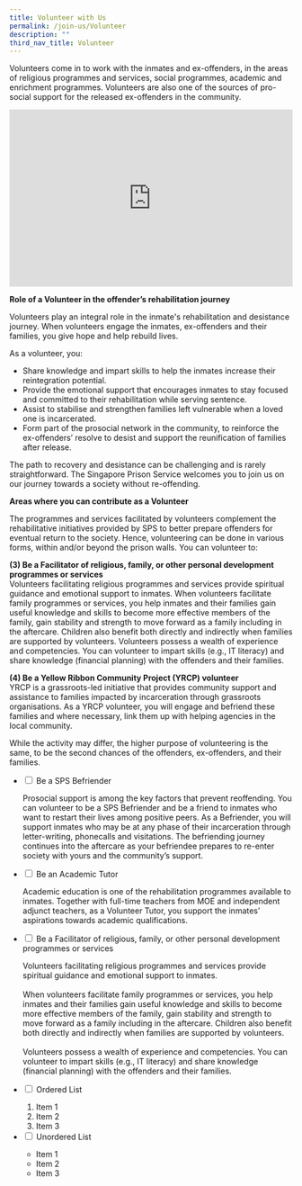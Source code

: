 ```yaml
---
title: Volunteer with Us
permalink: /join-us/Volunteer
description: ""
third_nav_title: Volunteer
---
```

Volunteers come in to work with the inmates and ex-offenders, in the areas of religious programmes and services, social programmes, academic and enrichment programmes. Volunteers are also one of the sources of pro-social support for the released ex-offenders in the community.

<iframe title="YouTube video player" src="https://www.youtube.com/embed/HH-aP6-Jeik" width="100%" height="315" frameborder="0" allowfullscreen="allowfullscreen"></iframe>

**Role of a Volunteer in the offender’s rehabilitation journey**

 Volunteers play an integral role in the inmate's rehabilitation and desistance journey. When volunteers engage the inmates, ex-offenders and their families, you give hope and help rebuild lives.
 
As a volunteer, you:
* Share knowledge and impart skills to help the inmates increase their reintegration potential.
* Provide the emotional support that encourages inmates to stay focused and committed to their rehabilitation while serving sentence.
* Assist to stabilise and strengthen families left vulnerable when a loved one is incarcerated.
* Form part of the prosocial network in the community, to reinforce the ex-offenders’ resolve to desist and support the reunification of families after release.
 
The path to recovery and desistance can be challenging and is rarely straightforward. The Singapore Prison Service welcomes you to join us on our journey towards a society without re-offending.

**Areas where you can contribute as a Volunteer**

The programmes and services facilitated by volunteers complement the rehabilitative initiatives provided by SPS to better prepare offenders for eventual return to the society. Hence, volunteering can be done in various forms, within and/or beyond the prison walls. You can volunteer to:
 
**(3) Be a Facilitator of religious, family, or other personal development programmes or services**<br>
 Volunteers facilitating religious programmes and services provide spiritual guidance and emotional support to inmates.
 When volunteers facilitate family programmes or services, you help inmates and their families gain useful knowledge and skills to become more effective members of the family, gain stability and strength to move forward as a family including in the aftercare. Children also benefit both directly and indirectly when families are supported by volunteers.
 Volunteers possess a wealth of experience and competencies. You can volunteer to impart skills (e.g., IT literacy) and share knowledge (financial planning) with the offenders and their families.
 
**(4) Be a Yellow Ribbon Community Project (YRCP) volunteer**<br>
YRCP is a grassroots-led initiative that provides community support and assistance to families impacted by incarceration through grassroots organisations. As a YRCP volunteer, you will engage and befriend these families and where necessary, link them up with helping agencies in the local community.
 
While the activity may differ, the higher purpose of volunteering is the same, to be the second chances of the offenders, ex-offenders, and their families.

<ul class="jekyllcodex_accordion">
  <li>
    <input type="checkbox" id="accordion1">
    <label for="accordion1">Be a SPS Befriender</label>
    <div>
      <p>Prosocial support is among the key factors that prevent reoffending. You can volunteer to be a SPS Befriender and be a friend to inmates who want to restart their lives among positive peers. As a Befriender, you will support inmates who may be at any phase of their incarceration through letter-writing, phonecalls and visitations. The befriending journey continues into the aftercare as your befriendee prepares to re-enter society with yours and the community’s support.</p>
    </div>
	</li>  
  <li>
    <input type="checkbox" id="accordion2">
    <label for="accordion2">Be an Academic Tutor</label>
    <div>
      <p>Academic education is one of the rehabilitation programmes available to inmates. Together with full-time teachers from MOE and independent adjunct teachers, as a Volunteer Tutor, you support the inmates’ aspirations towards academic qualifications.</p>
    </div>
  </li>
  <li>
    <input type="checkbox" id="accordion3">
    <label for="accordion3">Be a Facilitator of religious, family, or other personal development programmes or services</label>
    <div>
      <p>Volunteers facilitating religious programmes and services provide spiritual guidance and emotional support to inmates.<br>&nbsp;<br>
 When volunteers facilitate family programmes or services, you help inmates and their families gain useful knowledge and skills to become more effective members of the family, gain stability and strength to move forward as a family including in the aftercare. Children also benefit both directly and indirectly when families are supported by volunteers.<br>&nbsp;<br>
 Volunteers possess a wealth of experience and competencies. You can volunteer to impart skills (e.g., IT literacy) and share knowledge (financial planning) with the offenders and their families.
      </p>
    </div>
  </li>
  <li>
    <input type="checkbox" id="accordion4">
    <label for="accordion4">Ordered List</label>
    <div>
      <ol>
        <li>Item 1</li>
        <li>Item 2</li>
        <li>Item 3</li>
      </ol>
    </div>
  </li>
    
  <li>
    <input type="checkbox" id="accordion5">
    <label for="accordion5">Unordered List</label>
    <div>
      <ul>
        <li>Item 1</li>
        <li>Item 2</li>
        <li>Item 3</li>
      </ul>
    </div>
  </li>
</ul>